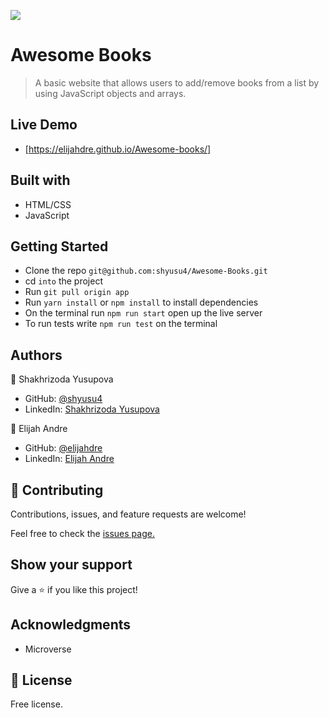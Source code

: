 ![](https://img.shields.io/badge/Microverse-blueviolet)

# Awesome Books

> A basic website that allows users to add/remove books from a list by using JavaScript objects and arrays.

## Live Demo

- [https://elijahdre.github.io/Awesome-books/]

## Built with

- HTML/CSS
- JavaScript

## Getting Started

- Clone the repo `git@github.com:shyusu4/Awesome-Books.git`
- cd `into` the project
- Run `git pull origin app`
- Run `yarn install` or `npm install` to install dependencies
- On the terminal run `npm run start` open up the live server
- To run tests write `npm run test` on the terminal

## Authors

👤 Shakhrizoda Yusupova

- GitHub: [@shyusu4](https://github.com/shyusu4)
- LinkedIn: [Shakhrizoda Yusupova](https://www.linkedin.com/in/shakhrizoda-yusupova-789253229/?originalSubdomain=uz)

👤 Elijah Andre

- GitHub: [@elijahdre](https://github.com/Elijahdre)
- LinkedIn: [Elijah Andre](https://www.linkedin.com/in/elijah-odjegba-862708179/)

## 🤝 Contributing

Contributions, issues, and feature requests are welcome!

Feel free to check the [issues page.](https://github.com/shyusu4/Awesome-Books/issues)

## Show your support

Give a ⭐️ if you like this project!

## Acknowledgments

- Microverse

## 📝 License

Free license.
